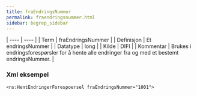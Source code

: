 ```yaml
---
title: fraEndringsNummer
permalink: fraendringsnummer.html
sidebar: begrep_sidebar
---
```


| ---- | ---- |
| Term | fraEndringsNummer |
| Definisjon | Et endringsNummer |
| Datatype | long |
| Kilde | DIFI |
| Kommentar | Brukes i endringsforespørsler for å hente alle endringer fra og med et bestemt endringsNummer. | 


### Xml eksempel

```
<ns:HentEndringerForespoersel fraEndringsNummer="1001">
```
